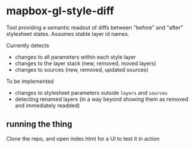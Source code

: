 # mapbox-gl-style-diff

Tool providing a semantic readout of diffs between "before" and "after" stylesheet states. Assumes stable layer id names.

Currently detects

- changes to all parameters within each style layer
- changes to the layer stack (new, removed, moved layers)
- changes to sources (new, removed, updated sources)

To be implemented

- changes to stylesheet parameters outside `layers` and `sources`
- detecting renamed layers (in a way beyond showing them as removed and immediately readded)


## running the thing

Clone the repo, and open index.html for a UI to test it in action

